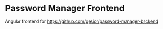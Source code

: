 # Password Manager Frontend
Angular frontend for https://github.com/gesior/password-manager-backend
